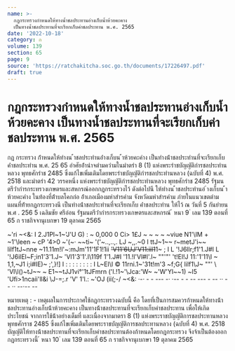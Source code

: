 ```yaml
---
name: >-
  กฎกระทรวงกำหนดให้ทางน้ำชลประทานอ่างเก็บน้ำห้วยคะคาง
  เป็นทางน้ำชลประทานที่จะเรียกเก็บค่าชลประทาน พ.ศ. 2565
date: '2022-10-18'
category: ก
volume: 139
section: 65
page: 9
source: 'https://ratchakitcha.soc.go.th/documents/17226497.pdf'
draft: true
---
```


# กฎกระทรวงกำหนดให้ทางน้ำชลประทานอ่างเก็บน้ำห้วยคะคาง เป็นทางน้ำชลประทานที่จะเรียกเก็บค่าชลประทาน พ.ศ. 2565

กฎ กระทรวง ก้ําหนดให้ทํางน ้ําชลประทํานอ่ํางเก็บน ้ําห้วยคะคําง เป็นทํางน้ําชลประทํานที่จะเรียกเก็บค่ําชลประทําน พ.ศ. 25 65 อําศัยอ้ํานําจตํามควํามในมําตรํา 8 (1) แห่งพระรําชบัญญัติกํารชลประทํานหลวง พุทธศักรําช 2485 ซึ่งแก้ไขเพิ่มเติมโดยพระรําชบัญญัติกํารชลประทํานหลวง (ฉบับที่ 4) พ.ศ. 2518 และมําตรํา 42 วรรคหนึ่ง แห่งพระรําชบัญญัติกํารชลประทํานหลวง พุทธศักรําช 2485 รัฐมนตรีว่ํากํารกระทรวงเกษตรและสหกรณ์ออกกฎกระทรวงไว้ ดังต่อไปนี ให้ทํางน ้ําชลประทํานอ่ ํางเก็บน ้ําห้วยคะคําง ในท้องที่ต้ําบลโคกก่อ อ้ําเภอเมืองมหําสํารคําม จังหวัดมหําสํารคําม ภํายในแนวเขตตํามแผนที่ท้ํายกฎกระทรวงนี เป็นทํางน้ําชลประทํานที่จะเรียกเก็บ ค่ําชลประทําน ให้ไว้ ณ วันที่ 5 กันยํายน พ.ศ . 256 5 เฉลิมชัย ศรีอ่อน รัฐมนตรีว่ํากํารกระทรวงเกษตรและสหกรณ์ ้ หนา 9 ่ เลม 139 ตอนที่ 65 ก ราชกิจจานุเบกษา 19 ตุลาคม 2565

~'ri ~<&: I 2.J1Pl~1~'J'U G) : ~ 0,000 0 Ci> 1£J ~ ~ ~ ~ ~viue N1'\IM + ~1'\leen ~ cP '4>0 ~'(\~· ~~ti~ '(\'\~..,..,. LJ ~,,.~0 I ttJ~1~~ r~metJ'i~~ lilf1tJ~nne ~11.11m!l'~:mJm'11'1F1!1ii ~~'V11'6UJ'V11:iil1~~1~ ; I L '!J6llr;f1'1.J#I L '!J6ilEl~F;in1'3'1.J~ 'Vl1'3'1'.l\119f 1'1.J#I '11.!l'Vl#l'.l~ ""'"' 't!El!J 11:'1'11\I ~ 1,1,~J1 i;i#IE)~ ;',}!] I : : : : : : : : I L~El\I © 11rni.1~'31t!m'3 ~f;G{ lilf1\J~ ""' \ 'Vl\l()~tJ~~ ~ E1~~tJJ1vi°'1tJFmrn ('l.!1~'\Jca:'W~ ~'W'Yl~~1) ~l5 'Ufi>1ncaii'll&i \J-=;.r 'V' 1'l.: ~'OJ (ii(;-/ ~<&: ·-· - - --- -· ·-- - - -- --- - -- ·· -- ·· --·-- --

หมายเหตุ : - เหตุผลในการประกาศใช้กฎกระทรวงฉบับนี้ คือ โดยที่เป็นการสมควรก้าหนดให้ทางน้้า ชลประทานอ่างเก็บน้้าห้วยคะคาง เป็นทางน้้าชลประทานที่จะเรียกเก็บค่าชลประทาน เพื่อให้เกิดประโยชน์ จากการใช้น้้าอย่างเต็มที่ และเนื่องจากมาตรา 8 (1) แห่งพระราชบัญญัติการชลประทานหลวง พุทธศักราช 2485 ซึ่งแก้ไขเพิ่มเติมโดยพระราชบัญญัติการชลประทานหลวง (ฉบับที่ 4) พ.ศ. 2518 บัญญัติให้ทางน้้าชลประทานที่จะเรียกเก็บค่าชลประทานต้องก้าหนดโดยกฎกระทรวง จึงจ้าเป็นต้องออก กฎกระทรวงนี้ ้ หนา 10 ่ เลม 139 ตอนที่ 65 ก ราชกิจจานุเบกษา 19 ตุลาคม 2565
